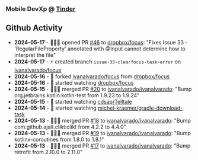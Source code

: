### Mobile DevXp @ [Tinder](https://medium.com/tinder)

## Github Activity
- **2024-05-17** - 🧑🏻‍💻 opened PR [#46](https://github.com/dropbox/focus/pull/46) to [dropbox/focus](https://github.com/dropbox/focus): "Fixes Issue 33 - 'RegularFileProperty' annotated with @Input cannot determine how to interpret the file"
- **2024-05-17** - ⚡️ created branch `issue-33-clearfocus-task-error` on [ivanalvarado/focus](https://github.com/ivanalvarado/focus)
- **2024-05-16** - 🔱 forked [ivanalvarado/focus](https://github.com/ivanalvarado/focus) from [dropbox/focus](https://github.com/dropbox/focus)
- **2024-05-16** - 👀 started watching [dropbox/focus](https://github.com/dropbox/focus)
- **2024-05-15** - 🧑🏻‍💻 merged PR [#20](https://github.com/ivanalvarado/ivanalvarado/pull/20) to [ivanalvarado/ivanalvarado](https://github.com/ivanalvarado/ivanalvarado): "Bump org.jetbrains.kotlin:kotlin-test from 1.9.23 to 1.9.24"
- **2024-05-15** - 👀 started watching [cdsap/Telltale](https://github.com/cdsap/Telltale)
- **2024-05-14** - 👀 started watching [michel-kraemer/gradle-download-task](https://github.com/michel-kraemer/gradle-download-task)
- **2024-05-13** - 🧑🏻‍💻 merged PR [#18](https://github.com/ivanalvarado/ivanalvarado/pull/18) to [ivanalvarado/ivanalvarado](https://github.com/ivanalvarado/ivanalvarado): "Bump com.github.ajalt.clikt:clikt from 4.2.2 to 4.4.0"
- **2024-05-13** - 🧑🏻‍💻 merged PR [#19](https://github.com/ivanalvarado/ivanalvarado/pull/19) to [ivanalvarado/ivanalvarado](https://github.com/ivanalvarado/ivanalvarado): "Bump kotlinx-coroutines from 1.8.0 to 1.8.1"
- **2024-05-13** - 🧑🏻‍💻 merged PR [#17](https://github.com/ivanalvarado/ivanalvarado/pull/17) to [ivanalvarado/ivanalvarado](https://github.com/ivanalvarado/ivanalvarado): "Bump retrofit from 2.10.0 to 2.11.0"